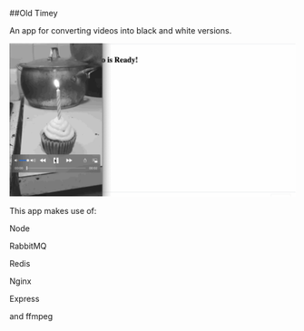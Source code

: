 ##Old Timey

An app for converting videos into black and white versions.

![](demo2.gif)

This app makes use of:

Node

RabbitMQ

Redis

Nginx

Express

and ffmpeg
